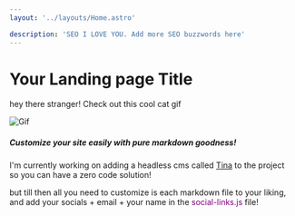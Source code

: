 ```yaml
---
layout: '../layouts/Home.astro'

description: 'SEO I LOVE YOU. Add more SEO buzzwords here'
---
```

<!-- Do Not Touch the above!!!! -->

# Your Landing page Title

hey there stranger! Check out this cool cat gif

![Gif](https://media.giphy.com/media/v1.Y2lkPTc5MGI3NjExdDd0dXZnMjZmdHk0dzN3bXcybWtwZjRxMzJ2Z2l3ZTNmeGh5cGRucSZlcD12MV9naWZzX3NlYXJjaCZjdD1n/MDJ9IbxxvDUQM/giphy.gif)

##### Customize your site easily with pure markdown goodness!

I'm currently working on adding a headless cms called [Tina](https://tina.io/) to the project so you can have a zero code solution!

but till then all you need to customize is each markdown file to your liking, and add your socials + email + your name in the <span style="color: purple;">social-links.js </span> file!

